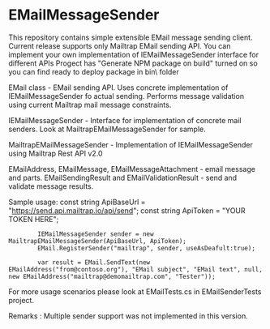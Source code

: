 # EMailMessageSender

This repository contains simple extensible EMail message sending client.
Current release supports only Mailtrap EMail sending API.
You can implement your own implementation of IEMailMessageSender interface for different APIs
Progect has "Generate NPM package on build" turned on so you can find ready to deploy package in bin\ folder

EMail class -           EMail sending API. Uses concrete implementation of IEMailMessageSender fo actual sending. Performs message validation
                        using current Mailtrap mail message constraints.

IEMailMessageSender -   Interface for implementation of concrete mail senders. Look at MailtrapEMailMessageSender for sample.

MailtrapEMailMessageSender - Implementation of IEMailMessageSender using Mailtrap Rest API v2.0

EMailAddress, EMailMessage, EMailMessageAttachment - email message and parts.
EMailSendingResult and EMailValidationResult - send and validate message results.

Sample usage:
            const string ApiBaseUrl = "https://send.api.mailtrap.io/api/send";
            const string ApiToken = "YOUR TOKEN HERE";

            IEMailMessageSender sender = new MailtrapEMailMessageSender(ApiBaseUrl, ApiToken);
            EMail.RegisterSender("mailtrap", sender, useAsDeafult:true);

            var result = EMail.SendText(new EMailAddress("from@contoso.org"), "EMail subject", "EMail text", null, new EMailAddress("mailtrap@demomailtrap.com", "Tester"));

For more usage scenarios please look at EMailTests.cs in EMailSenderTests project.

Remarks : Multiple sender support was not implemented in this version. 
